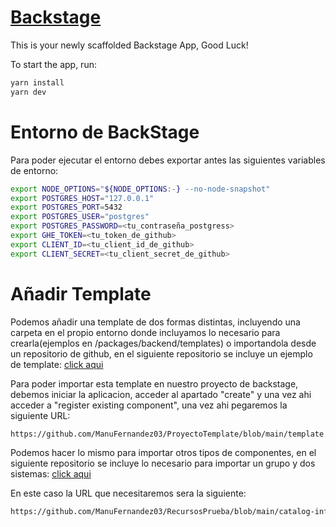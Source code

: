 # [Backstage](https://backstage.io)

This is your newly scaffolded Backstage App, Good Luck!

To start the app, run:

```sh
yarn install
yarn dev
```
# Entorno de BackStage
Para poder ejecutar el entorno debes exportar antes las siguientes variables de entorno:
```sh
export NODE_OPTIONS="${NODE_OPTIONS:-} --no-node-snapshot"
export POSTGRES_HOST="127.0.0.1"
export POSTGRES_PORT=5432
export POSTGRES_USER="postgres"
export POSTGRES_PASSWORD=<tu_contraseña_postgress>
export GHE_TOKEN=<tu_token_de_github>
export CLIENT_ID=<tu_client_id_de_github>
export CLIENT_SECRET=<tu_client_secret_de_github>
```
# Añadir Template
Podemos añadir una template de dos formas distintas, incluyendo una carpeta en
el propio entorno donde incluyamos lo necesario para crearla(ejemplos en /packages/backend/templates)
o importandola desde un repositorio de github, en el siguiente repositorio se incluye un ejemplo de template:
[click aqui](https://github.com/ManuFernandez03/ProyectoTemplate)

Para poder importar esta template en nuestro proyecto de backstage, debemos iniciar la aplicacion,
acceder al apartado "create" y una vez ahi acceder a "register existing component", una vez ahi
pegaremos la siguiente URL:
```sh
https://github.com/ManuFernandez03/ProyectoTemplate/blob/main/template.yaml
```

Podemos hacer lo mismo para importar otros tipos de componentes, en el siguiente repositorio se 
incluye lo necesario para importar un grupo y dos sistemas:
[click aqui](https://github.com/ManuFernandez03/RecursosPrueba)

En este caso la URL que necesitaremos sera la siguiente:
```sh
https://github.com/ManuFernandez03/RecursosPrueba/blob/main/catalog-info.yaml
```

